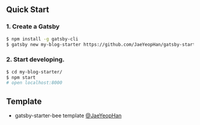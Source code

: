 ## Quick Start

### 1. Create a Gatsby

```sh
$ npm install -g gatsby-cli
$ gatsby new my-blog-starter https://github.com/JaeYeopHan/gatsby-starter-bee
```

### 2. Start developing.

```sh
$ cd my-blog-starter/
$ npm start
# open localhost:8000
```

## Template
- gatsby-starter-bee template [@JaeYeopHan](https://github.com/JaeYeopHan/gatsby-starter-bee)
